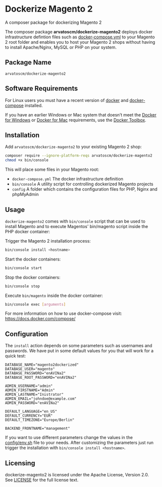 # Dockerize Magento 2

A composer package for dockerizing Magento 2

The composer package **arvatoscm/dockerize-magento2** deploys docker infrastructure defintion files such as [docker-compose.yml](docker-compose.yml) to your Magento 2 root folder and enables you to host your Magento 2 shops without having to install Apache/Nginx, MySQL or PHP on your system.

## Package Name

`arvatoscm/dockerize-magento2`

## Software Requirements

For Linux users you must have a recent version of [docker](https://github.com/docker/docker/releases) and [docker-compose](https://github.com/docker/compose/releases) installed.

If you have an earlier Windows or Mac system that doesn’t meet the [Docker for Windows](https://docs.docker.com/engine/installation/windows/) or [Docker for Mac](https://docs.docker.com/engine/installation/mac/) requirements, use the [Docker Toolbox](https://www.docker.com/products/docker-toolbox).

## Installation

Add `arvatoscm/dockerize-magento2` to your existing Magento 2 shop:

```bash
composer require --ignore-platform-reqs arvatoscm/dockerize-magento2
chmod +x bin/console
```

This will place some files in your Magento root:

- `docker-compose.yml`
The docker infrastructure definition
- `bin/console`
A utility script for controlling dockerized Magento projects
- `config`
A folder which contains the configuration files for PHP, Nginx and phpMyAdmin


## Usage

`dockerize-magento2` comes with `bin/console` script that can be used to install Magento and to execute Magentos' bin/magento script inside the PHP docker container:

Trigger the Magento 2 installation process:

```bash
bin/console install <hostname>
```

Start the docker containers:

```bash
bin/console start
```

Stop the docker containers:

```bash
bin/console stop
```

Execute `bin/magento` inside the docker container:

```bash
bin/console exec [arguments]
```

For more information on how to use docker-compose visit: https://docs.docker.com/compose/

## Configuration

The `install` action depends on some parameters such as usernames and passwords. We have put in some default values for you that will work for a quick test:

```
DATABASE_NAME="magento2dockerized"
DATABASE_USER="magento"
DATABASE_PASSWORD="enAVINa2"
DATABASE_ROOT_PASSWORD="enAVINa2"

ADMIN_USERNAME="admin"
ADMIN_FIRSTNAME="Admin"
ADMIN_LASTNAME="Inistrator"
ADMIN_EMAIL="johndoe@example.com"
ADMIN_PASSWORD="enAVINa2"

DEFAULT_LANGUAGE="en_US"
DEFAULT_CURRENCY="EUR"
DEFAULT_TIMEZONE="Europe/Berlin"

BACKEND_FRONTNAME="management"
```

If you want to use different parameters change the values in the [config/env.sh](config/env.sh) file to your needs.
After customizing the parameters just run trigger the installation with `bin/console install <hostname>`.

## Licensing

dockerize-magento2 is licensed under the Apache License, Version 2.0.
See [LICENSE](LICENSE) for the full license text.
